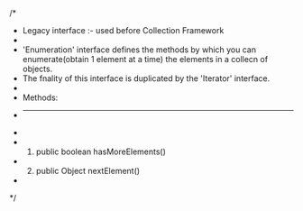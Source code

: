/*
 * Legacy interface :- used before Collection Framework
 * 
 * 'Enumeration' interface defines the methods by which you can enumerate(obtain 1 element at a time) the elements in a collecn of objects.
 * The fnality of this interface is duplicated by the 'Iterator' interface.
 * 
 * Methods:
 * - - - -  - -
 * 
 * 1. public boolean hasMoreElements()
 * 2. public Object nextElement()
 *
 */
